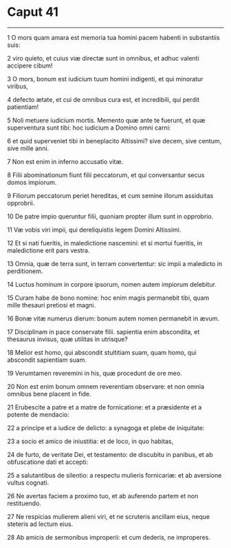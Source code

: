 # Caput 41

***

1 O mors quam amara est memoria tua homini pacem habenti in substantiis suis:

2 viro quieto, et cuius viæ directæ sunt in omnibus, et adhuc valenti accipere cibum!

3 O mors, bonum est iudicium tuum homini indigenti, et qui minoratur viribus,

4 defecto ætate, et cui de omnibus cura est, et incredibili, qui perdit patientiam!

5 Noli metuere iudicium mortis. Memento quæ ante te fuerunt, et quæ superventura sunt tibi: hoc iudicium a Domino omni carni:

6 et quid superveniet tibi in beneplacito Altissimi? sive decem, sive centum, sive mille anni.

7 Non est enim in inferno accusatio vitæ.

8 Filii abominationum fiunt filii peccatorum, et qui conversantur secus domos impiorum.

9 Filiorum peccatorum periet hereditas, et cum semine illorum assiduitas opprobrii.

10 De patre impio queruntur filii, quoniam propter illum sunt in opprobrio.

11 Væ vobis viri impii, qui dereliquistis legem Domini Altissimi.

12 Et si nati fueritis, in maledictione nascemini: et si mortui fueritis, in maledictione erit pars vestra.

13 Omnia, quæ de terra sunt, in terram convertentur: sic impii a maledicto in perditionem.

14 Luctus hominum in corpore ipsorum, nomen autem impiorum delebitur.

15 Curam habe de bono nomine: hoc enim magis permanebit tibi, quam mille thesauri pretiosi et magni.

16 Bonæ vitæ numerus dierum: bonum autem nomen permanebit in ævum.

17 Disciplinam in pace conservate filii. sapientia enim abscondita, et thesaurus invisus, quæ utilitas in utrisque?

18 Melior est homo, qui abscondit stultitiam suam, quam homo, qui abscondit sapientiam suam.

19 Verumtamen reveremini in his, quæ procedunt de ore meo.

20 Non est enim bonum omnem reverentiam observare: et non omnia omnibus bene placent in fide.

21 Erubescite a patre et a matre de fornicatione: et a præsidente et a potente de mendacio:

22 a principe et a iudice de delicto: a synagoga et plebe de iniquitate:

23 a socio et amico de iniustitia: et de loco, in quo habitas,

24 de furto, de veritate Dei, et testamento: de discubitu in panibus, et ab obfuscatione dati et accepti:

25 a salutantibus de silentio: a respectu mulieris fornicariæ: et ab aversione vultus cognati.

26 Ne avertas faciem a proximo tuo, et ab auferendo partem et non restituendo.

27 Ne respicias mulierem alieni viri, et ne scruteris ancillam eius, neque steteris ad lectum eius.

28 Ab amicis de sermonibus improperii: et cum dederis, ne improperes.

